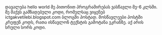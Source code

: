 დავალება  hello world
მე პითონით პროგრამირებას ვასწავლი მე-6 კლსში. მე მაქვს  გამზადებული კოდი, რომელსაც ვიყენებ ictgakvetilebi.blogspot.com ბლოგში პოსტად. მოსწავლეები პოსტში კრეფენ კოდს, რათა ისწავლონ ტექსტის გამოტანა ეკრანზე. აქ არის სრული სორს კოდი. 
